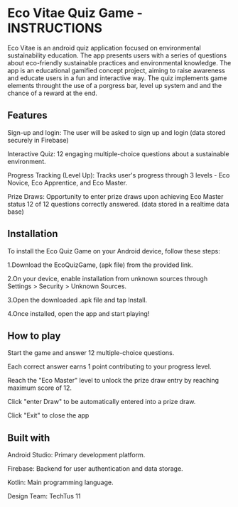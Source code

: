 Eco Vitae Quiz Game - INSTRUCTIONS
=================================
Eco Vitae is an android quiz application focused on environmental sustainability education. 
The app presents users with a series of questions about eco-friendly sustainable practices and environmental
knowledge. The app is an educational gamified concept project, aiming to raise awareness and educate users in a fun and interactive way. 
The quiz implements game elements throught the use of a porgress bar, level up system and
and the chance of a reward at the end.

Features
----------------------------------
Sign-up and login: The user will be asked to sign up and login (data stored securely in Firebase)

Interactive Quiz: 12 engaging multiple-choice questions about a sustainable environment.

Progress Tracking (Level Up): Tracks user's progress through 3 levels - Eco Novice, Eco Apprentice, and Eco Master.

Prize Draws: Opportunity to enter prize draws upon achieving Eco Master status 12 of 12 questions correctly answered. (data stored in a realtime data base)

Installation
----------------------
To install the Eco Quiz Game on your Android device, follow these steps:

1.Download the EcoQuizGame, (apk file) from the provided link.

2.On your device, enable installation from unknown sources through Settings > Security > Unknown Sources.

3.Open the downloaded .apk file and tap Install.

4.Once installed, open the app and start playing!

How to play
---------------
Start the game and answer 12 multiple-choice questions.

Each correct answer earns 1 point contributing to your progress level.

Reach the "Eco Master" level to unlock the prize draw entry by reaching maximum score of 12.

Click "enter Draw" to be automatically entered into a prize draw.

Click "Exit" to close the app

Built with
--------------
Android Studio: Primary development platform.

Firebase: Backend for user authentication and data storage.

Kotlin: Main programming language.

Design Team: TechTus 11
